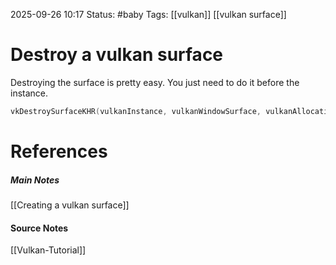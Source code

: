 2025-09-26 10:17
Status: #baby 
Tags: [[vulkan]] [[vulkan surface]]
# Destroy a vulkan surface

Destroying the surface is pretty easy. You just need to do it before the instance.

```c++
vkDestroySurfaceKHR(vulkanInstance, vulkanWindowSurface, vulkanAllocationCallbacks);
```
# References
##### Main Notes
[[Creating a vulkan surface]]
#### Source Notes
[[Vulkan-Tutorial]]
